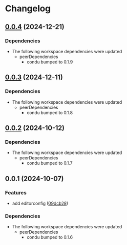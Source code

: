# Changelog

## [0.0.4](https://github.com/niieani/condu/compare/@condu-feature/editorconfig@0.0.3...@condu-feature/editorconfig@0.0.4) (2024-12-21)


### Dependencies

* The following workspace dependencies were updated
  * peerDependencies
    * condu bumped to 0.1.9

## [0.0.3](https://github.com/niieani/condu/compare/@condu-feature/editorconfig@0.0.2...@condu-feature/editorconfig@0.0.3) (2024-12-11)


### Dependencies

* The following workspace dependencies were updated
  * peerDependencies
    * condu bumped to 0.1.8

## [0.0.2](https://github.com/niieani/condu/compare/@condu-feature/editorconfig@0.0.1...@condu-feature/editorconfig@0.0.2) (2024-10-12)


### Dependencies

* The following workspace dependencies were updated
  * peerDependencies
    * condu bumped to 0.1.7

## 0.0.1 (2024-10-07)


### Features

* add editorconfig ([09dcb28](https://github.com/niieani/condu/commit/09dcb2803c63aa649fea758adbdd86cdd1b1ee58))


### Dependencies

* The following workspace dependencies were updated
  * peerDependencies
    * condu bumped to 0.1.6
